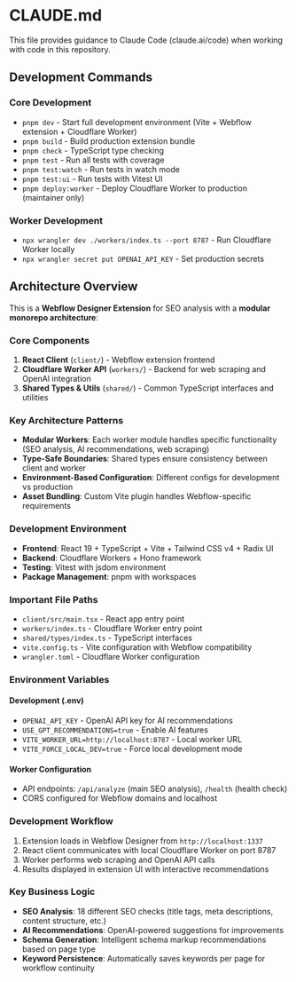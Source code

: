 # CLAUDE.md

This file provides guidance to Claude Code (claude.ai/code) when working with code in this repository.

## Development Commands

### Core Development
- `pnpm dev` - Start full development environment (Vite + Webflow extension + Cloudflare Worker)
- `pnpm build` - Build production extension bundle  
- `pnpm check` - TypeScript type checking
- `pnpm test` - Run all tests with coverage
- `pnpm test:watch` - Run tests in watch mode
- `pnpm test:ui` - Run tests with Vitest UI
- `pnpm deploy:worker` - Deploy Cloudflare Worker to production (maintainer only)

### Worker Development
- `npx wrangler dev ./workers/index.ts --port 8787` - Run Cloudflare Worker locally
- `npx wrangler secret put OPENAI_API_KEY` - Set production secrets

## Architecture Overview

This is a **Webflow Designer Extension** for SEO analysis with a **modular monorepo architecture**:

### Core Components
1. **React Client** (`client/`) - Webflow extension frontend
2. **Cloudflare Worker API** (`workers/`) - Backend for web scraping and OpenAI integration  
3. **Shared Types & Utils** (`shared/`) - Common TypeScript interfaces and utilities

### Key Architecture Patterns
- **Modular Workers**: Each worker module handles specific functionality (SEO analysis, AI recommendations, web scraping)
- **Type-Safe Boundaries**: Shared types ensure consistency between client and worker
- **Environment-Based Configuration**: Different configs for development vs production
- **Asset Bundling**: Custom Vite plugin handles Webflow-specific requirements

### Development Environment
- **Frontend**: React 19 + TypeScript + Vite + Tailwind CSS v4 + Radix UI
- **Backend**: Cloudflare Workers + Hono framework 
- **Testing**: Vitest with jsdom environment
- **Package Management**: pnpm with workspaces

### Important File Paths
- `client/src/main.tsx` - React app entry point
- `workers/index.ts` - Cloudflare Worker entry point
- `shared/types/index.ts` - TypeScript interfaces
- `vite.config.ts` - Vite configuration with Webflow compatibility
- `wrangler.toml` - Cloudflare Worker configuration

### Environment Variables
#### Development (.env)
- `OPENAI_API_KEY` - OpenAI API key for AI recommendations
- `USE_GPT_RECOMMENDATIONS=true` - Enable AI features  
- `VITE_WORKER_URL=http://localhost:8787` - Local worker URL
- `VITE_FORCE_LOCAL_DEV=true` - Force local development mode

#### Worker Configuration
- API endpoints: `/api/analyze` (main SEO analysis), `/health` (health check)
- CORS configured for Webflow domains and localhost

### Development Workflow
1. Extension loads in Webflow Designer from `http://localhost:1337`
2. React client communicates with local Cloudflare Worker on port 8787
3. Worker performs web scraping and OpenAI API calls
4. Results displayed in extension UI with interactive recommendations

### Key Business Logic
- **SEO Analysis**: 18 different SEO checks (title tags, meta descriptions, content structure, etc.)
- **AI Recommendations**: OpenAI-powered suggestions for improvements
- **Schema Generation**: Intelligent schema markup recommendations based on page type
- **Keyword Persistence**: Automatically saves keywords per page for workflow continuity